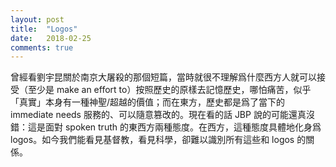 ```yaml
---
layout: post
title:  "Logos"
date:   2018-02-25
comments: true
---
```


曾經看劉宇昆關於南京大屠殺的那個短篇，當時就很不理解爲什麼西方人就可以接受（至少是 make an effort to）按照歷史的原樣去記憶歷史，哪怕痛苦，似乎「真實」本身有一種神聖/超越的價值；而在東方，歷史都是爲了當下的 immediate needs 服務的、可以隨意篡改的。現在看的話 JBP 說的可能還真沒錯：這是面對 spoken truth 的東西方兩種態度。在西方，這種態度具體地化身爲 logos。如今我們能看見基督教，看見科學，卻難以識別所有這些和 logos 的關係。